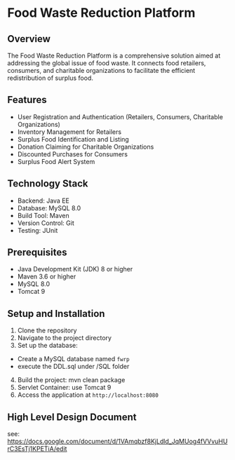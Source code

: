 # Food Waste Reduction Platform

## Overview

The Food Waste Reduction Platform is a comprehensive solution aimed at addressing the global issue of food waste. It connects food retailers, consumers, and charitable organizations to facilitate the efficient redistribution of surplus food.

## Features

- User Registration and Authentication (Retailers, Consumers, Charitable Organizations)
- Inventory Management for Retailers
- Surplus Food Identification and Listing
- Donation Claiming for Charitable Organizations
- Discounted Purchases for Consumers
- Surplus Food Alert System

## Technology Stack

- Backend: Java EE
- Database: MySQL 8.0
- Build Tool: Maven
- Version Control: Git
- Testing: JUnit

## Prerequisites

- Java Development Kit (JDK) 8 or higher
- Maven 3.6 or higher
- MySQL 8.0 
- Tomcat 9

## Setup and Installation

1. Clone the repository
2. Navigate to the project directory
3. Set up the database:
- Create a MySQL database named `fwrp`
- execute the DDL.sql under /SQL folder
4. Build the project:
  mvn clean package
5. Servlet Container:
  use Tomcat 9
6. Access the application at `http://localhost:8080`

## High Level Design Document
see: https://docs.google.com/document/d/1VAmqbzf8KjLdld_JqMUog4fVVvuHUrC3EsTj1KPETiA/edit
